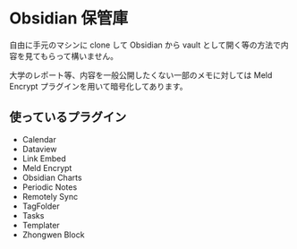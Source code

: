 # Obsidian 保管庫

自由に手元のマシンに clone して Obsidian から vault として開く等の方法で内容を見てもらって構いません。

大学のレポート等、内容を一般公開したくない一部のメモに対しては Meld Encrypt プラグインを用いて暗号化してあります。

## 使っているプラグイン

- Calendar
- Dataview
- Link Embed
- Meld Encrypt
- Obsidian Charts
- Periodic Notes
- Remotely Sync
- TagFolder
- Tasks
- Templater
- Zhongwen Block
